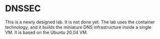 # DNSSEC

This is a newly designed lab. It is not done yet. 
The lab uses the container technology, and it builds
the miniature DNS infrastructure inside a single VM.
It is based on the Ubuntu 20.04 VM.



